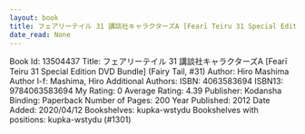 ```yaml
---
layout: book
title: フェアリーテイル 31 講談社キャラクターズA [Fearī Teiru 31 Special Edition DVD Bundle] (Fairy Tail,  no. 31)
date_read: None
---
```


Book Id: 13504437
Title: フェアリーテイル 31 講談社キャラクターズA [Fearī Teiru 31 Special Edition DVD Bundle] (Fairy Tail, #31)
Author: Hiro Mashima
Author l-f: Mashima, Hiro
Additional Authors: 
ISBN: 4063583694
ISBN13: 9784063583694
My Rating: 0
Average Rating: 4.39
Publisher: Kodansha
Binding: Paperback
Number of Pages: 200
Year Published: 2012
Date Added: 2020/04/12
Bookshelves: kupka-wstydu
Bookshelves with positions: kupka-wstydu (#1301)

